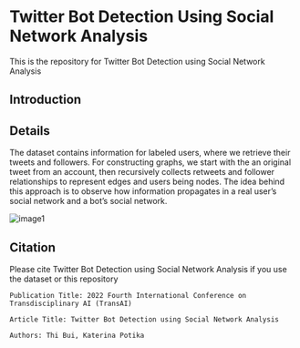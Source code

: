 # Twitter Bot Detection Using Social Network Analysis

This is the repository for Twitter Bot Detection using Social Network Analysis

## Introduction

## Details

The dataset contains information for labeled users, where we retrieve their tweets and followers. For constructing graphs, we start with the an original tweet from an account, then recursively collects retweets and follower relationships to represent edges and users being nodes. The idea behind this approach is to observe how information propagates in a real user’s social network and a bot’s social network.

![image1](https://user-images.githubusercontent.com/60374374/191357972-546e425b-d879-4dd6-a98b-b592ed1a58e7.png)

## Citation
Please cite Twitter Bot Detection using Social Network Analysis if you use the dataset or this repository
```
Publication Title: 2022 Fourth International Conference on Transdisciplinary AI (TransAI)

Article Title: Twitter Bot Detection using Social Network Analysis

Authors: Thi Bui, Katerina Potika
```
